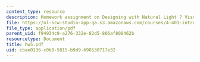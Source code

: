 ```yaml
---
content_type: resource
description: Homework assignment on Designing with Natural Light ? Visual Comfort.
file: https://ol-ocw-studio-app-qa.s3.amazonaws.com/courses/4-401-introduction-to-building-technology-spring-2006/cbae0136c0b05015b9d9698530717e32_hw5.pdf
file_type: application/pdf
parent_uid: f94934c9-a276-332e-82d5-806af808462b
resourcetype: Document
title: hw5.pdf
uid: cbae0136-c0b0-5015-b9d9-698530717e32
---
```

